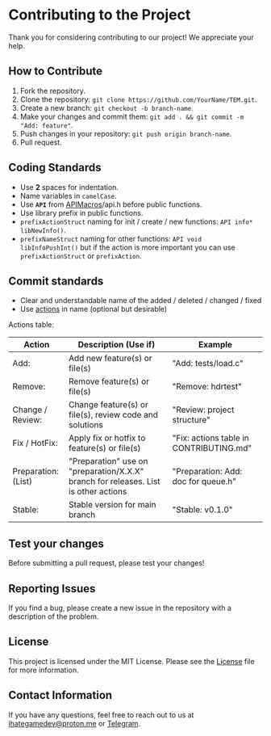 # Contributing to the Project

Thank you for considering contributing to our project! We appreciate your help.

## How to Contribute

1. Fork the repository.
2. Clone the repository: `git clone https://github.com/YourName/TEM.git`.
3. Create a new branch: `git checkout -b branch-name`.
4. Make your changes and commit them: `git add . && git commit -m "Add: feature"`.
5. Push changes in your repository: `git push origin branch-name`.
6. Pull request.

## Coding Standards

- Use **2** spaces for indentation.
- Name variables in `camelCase`.
- Use **`API`** from [APIMacros](https://github.com/IHateGameDev/APIMacros)/api.h before public functions.
- Use library prefix in public functions.
- `prefixActionStruct` naming for init / create / new functions: `API info* libNewInfo()`.
- `prefixNameStruct` naming for other functions: `API void libInfoPushInt()` but if the action is more important you can use `prefixActionStruct` or `prefixAction`.

## Commit standards

- Clear and understandable name of the added / deleted / changed / fixed
- Use [actions](#actionsTable) in name (optional but desirable)

<a name="actionsTable">Actions table: </a>

| Action | Description (Use if) | Example |
| ------------------- | ----------------------------------------------------------------------------------- | ------------------- |
| Add:                | Add new feature(s) or file(s)                                                       | "Add: tests/load.c" |
| Remove:             | Remove feature(s) or file(s)				                                        | "Remove: hdrtest"   |
| Change / Review:    | Change feature(s) or file(s), review code and solutions                             | "Review: project structure" |
| Fix / HotFix:       | Apply fix or hotfix to feature(s) or file(s)                                        | "Fix: actions table in CONTRIBUTING.md" |
| Preparation: (List) | "Preparation" use on "preparation/X.X.X" branch for releases. List is other actions | "Preparation: Add: doc for queue.h" |
| Stable:             | Stable version for main branch                                                      | "Stable: v0.1.0" |

## Test your changes

Before submitting a pull request, please test your changes!

## Reporting Issues

If you find a bug, please create a new issue in the repository with a description of the problem.

## License

This project is licensed under the MIT License. Please see the [License](../License) file for more information.

## Contact Information

If you have any questions, feel free to reach out to us at <ihategamedev@proton.me> or [Telegram](https://t.me/IHateGameDev).
